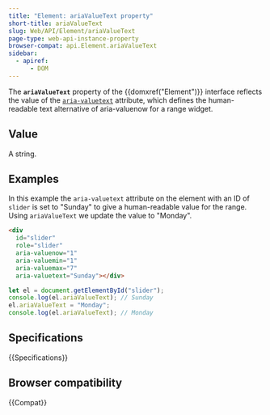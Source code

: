 ```yaml
---
title: "Element: ariaValueText property"
short-title: ariaValueText
slug: Web/API/Element/ariaValueText
page-type: web-api-instance-property
browser-compat: api.Element.ariaValueText
sidebar:
  - apiref:
      - DOM
---
```


The **`ariaValueText`** property of the {{domxref("Element")}} interface reflects the value of the [`aria-valuetext`](/en-US/docs/Web/Accessibility/ARIA/Reference/Attributes/aria-valuetext) attribute, which defines the human-readable text alternative of aria-valuenow for a range widget.

## Value

A string.

## Examples

In this example the `aria-valuetext` attribute on the element with an ID of `slider` is set to "Sunday" to give a human-readable value for the range. Using `ariaValueText` we update the value to "Monday".

```html
<div
  id="slider"
  role="slider"
  aria-valuenow="1"
  aria-valuemin="1"
  aria-valuemax="7"
  aria-valuetext="Sunday"></div>
```

```js
let el = document.getElementById("slider");
console.log(el.ariaValueText); // Sunday
el.ariaValueText = "Monday";
console.log(el.ariaValueText); // Monday
```

## Specifications

{{Specifications}}

## Browser compatibility

{{Compat}}
